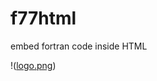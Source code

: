 # f77html

embed fortran code inside HTML

!([logo.png](https://github.com/yioryhos/f77html/blob/F77HTML/logo.png))

